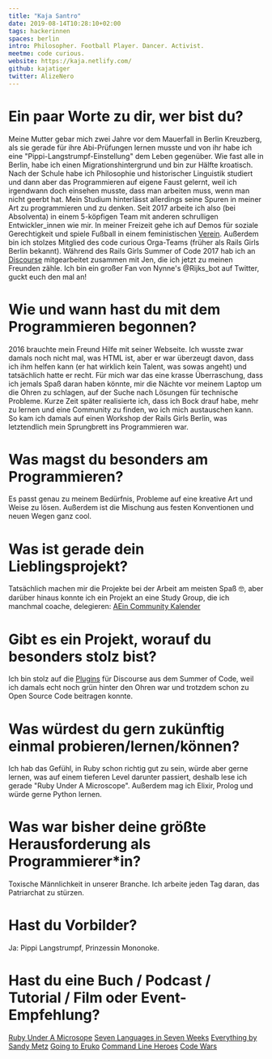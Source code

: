```yaml
---
title: "Kaja Santro"
date: 2019-08-14T10:28:10+02:00
tags: hackerinnen
spaces: berlin
intro: Philosopher. Football Player. Dancer. Activist.
meetme: code curious.
website: https://kaja.netlify.com/
github: kajatiger
twitter: AlizeNero
---
```


# Ein paar Worte zu dir, wer bist du?

Meine Mutter gebar mich zwei Jahre vor dem Mauerfall in Berlin Kreuzberg, als sie gerade für ihre Abi-Prüfungen lernen musste und von ihr habe ich eine "Pippi-Langstrumpf-Einstellung" dem Leben gegenüber. Wie fast alle in Berlin, habe ich einen Migrationshintergrund und bin zur Hälfte kroatisch. Nach der Schule habe ich Philosophie und historischer Linguistik studiert und dann aber das Programmieren auf eigene Faust gelernt, weil ich irgendwann doch einsehen musste, dass man arbeiten muss, wenn man nicht geerbt hat. Mein Studium hinterlässt allerdings seine Spuren in meiner Art zu programmieren und zu denken.
Seit 2017 arbeite ich also (bei Absolventa) in einem 5-köpfigen Team mit anderen schrulligen Entwickler_innen wie mir. In meiner Freizeit gehe ich auf Demos für soziale Gerechtigkeit und spiele Fußball in einem feministischen [Verein](http://www.discoverfootball.de/home/). Außerdem bin ich stolzes Mitglied des code curious Orga-Teams (früher als Rails Girls Berlin bekannt). Während des Rails Girls Summer of Code 2017 hab ich an [Discourse](https://www.discourse.org/) mitgearbeitet zusammen mit Jen, die ich jetzt zu meinen Freunden zähle. Ich bin ein großer Fan von Nynne's @Rijks_bot auf Twitter, guckt euch den mal an!

# Wie und wann hast du mit dem Programmieren begonnen?

2016 brauchte mein Freund Hilfe mit seiner Webseite. Ich wusste zwar damals noch nicht mal, was HTML ist, aber er war überzeugt davon, dass ich ihm helfen kann (er hat wirklich kein Talent, was sowas angeht) und tatsächlich hatte er recht. Für mich war das eine krasse Überraschung, dass ich jemals Spaß daran haben könnte, mir die Nächte vor meinem Laptop um die Ohren zu schlagen, auf der Suche nach Lösungen für technische Probleme. Kurze Zeit später realisierte ich, dass ich Bock drauf habe, mehr zu lernen und eine Community zu finden, wo ich mich austauschen kann. So kam ich damals auf einen Workshop der Rails Girls Berlin, was letztendlich mein Sprungbrett ins Programmieren war.

# Was magst du besonders am Programmieren?

Es passt genau zu meinem Bedürfnis, Probleme auf eine kreative Art und Weise zu lösen. Außerdem ist die Mischung aus festen Konventionen und neuen Wegen ganz cool.

# Was ist gerade dein Lieblingsprojekt?

Tatsächlich machen mir die Projekte bei der Arbeit am meisten Spaß 🤓, aber darüber hinaus konnte ich ein Projekt an eine Study Group, die ich manchmal coache, delegieren: [AEin Community Kalender](https://github.com/ruby-stars/community-calendar)

# Gibt es ein Projekt, worauf du besonders stolz bist?

Ich bin stolz auf die [Plugins](https://github.com/berlindiamonds) für Discourse aus dem Summer of Code, weil ich damals echt noch grün hinter den Ohren war und trotzdem schon zu Open Source Code beitragen konnte.

# Was würdest du gern zukünftig einmal probieren/lernen/können?

Ich hab das Gefühl, in Ruby schon richtig gut zu sein, würde aber gerne lernen, was auf einem tieferen Level darunter passiert, deshalb lese ich gerade "Ruby Under A Microscope". Außerdem mag ich Elixir, Prolog und würde gerne Python lernen.

# Was war bisher deine größte Herausforderung als Programmierer\*in?

Toxische Männlichkeit in unserer Branche. Ich arbeite jeden Tag daran, das Patriarchat zu stürzen.

# Hast du Vorbilder?

Ja: Pippi Langstrumpf, Prinzessin Mononoke.

# Hast du eine Buch / Podcast / Tutorial / Film oder Event-Empfehlung?

[Ruby Under A Microsope](http://patshaughnessy.net/ruby-under-a-microscope)
[Seven Languages in Seven Weeks](https://pragprog.com/book/btlang/seven-languages-in-seven-weeks)
[Everything by Sandy Metz](https://www.sandimetz.com/)
[Going to Eruko](https://euruko2019.org/)
[Command Line Heroes](https://www.redhat.com/en/command-line-heroes)
[Code Wars](https://www.codewars.com/)
